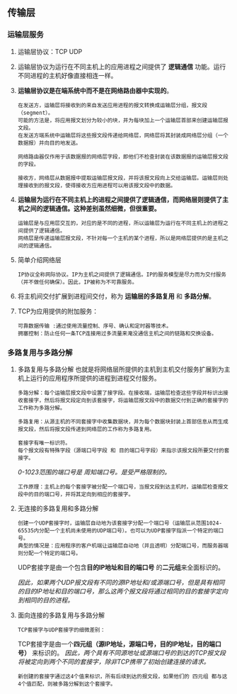 ## 传输层

### 运输层服务

1. 运输层协议：TCP UDP
1. 运输层协议为运行在不同主机上的应用进程之间提供了 **逻辑通信** 功能。运行不同进程的主机好像直接相连一样。
1. **运输层协议是在端系统中而不是在网络路由器中实现的**。

    ```
    在发送方，运输层将接收到的来自发送应用进程的报文转换成运输层分组，报文段（segment）。
    可能的方法是，将应用报文划分为较小的块，并为每块加上一个运输层首部来创建运输层报文段。
    在发送方端系统中运输层将这些报文段传递给网络层，网络层将其封装成网络层分组（一个数据报）并向目的地发送。

    网络路由器仅作用于该数据报的网络层字段，即他们不检查封装在该数据报的运输层报文段的字段。

    接收方，网络层从数据报中提取运输层报文段，并将该报文段向上交给运输层。运输层则处理接收到的报文段，使得接收方应用进程可以用该报文段中的数据。
    ```

1. **运输层为运行在不同主机上的进程之间提供了逻辑通信，而网络层则提供了主机之间的逻辑通信。这种差别虽然细微，但很重要。**

    ```
    运输层是与应用层交互的，对应的是不同的进程，所以运输层为运行在不同主机上的进程之间提供了逻辑通信。
    网络层是传递运输层报文段，不针对每一个主机的某个进程，所以是网络层提供的是主机之间的逻辑通信。
    ```

1. 简单介绍网络层

    ```
    IP协议全称网际协议。IP为主机之间提供了逻辑通信。IP的服务模型是尽力而为交付服务（并不做任何确保）。因此，IP被称为不可靠服务。
    ```

1. 将主机间交付扩展到进程间交付，称为 **运输层的多路复用** 和 **多路分解**。
1. TCP为应用提供的附加服务：

    ```
    可靠数据传输 :通过使用流量控制、序号、确认和定时器等技术。
    拥塞控制：防止任何一条TCP连接用过多流量来淹没通信主机之间的链路和交换设备。
    ```

### 多路复用与多路分解

1. 多路复用与多路分解 也就是将网络层所提供的主机到主机交付服务扩展到为主机上运行的应用程序所提供的进程到进程交付服务。

    ```
    多路分解：每个运输层报文段中设置了接字段。在接收端，运输层检查这些字段并标识出接收套接字，然后将报文段定向到该套接字，将运输层报文段中的数据交付到正确的套接字的工作称为多路分解。

    多路复用：从源主机的不同套接字中收集数据块，并为每个数据块封装上首部信息从而生成报文段，然后将报文段传递到网络层的工作称为多路复用。
    ```

    ```
    套接字有唯一标识符。
    每个报文段有特殊字段（源端口号字段 和 目的端口号字段）来指示该报文段所要交付的套接字。
    ```

    *0-1023范围的端口号是 周知端口号。是受严格限制的。*

    ```
    工作原理：主机上的每个套接字被分配一个端口号，当报文段到达主机时，运输层检查报文段中的目的端口号，并将其定向到相应的套接字。
    ```

1. 无连接的多路复用和多路分解

    ```
    创建一个UDP套接字时，运输层自动地为该套接字分配一个端口号（运输层从范围1024-65535内分配一个主机尚未使用的UDP端口号）。也可以为UDP套接字指派一个特定的端口号。
    典型的情况是：应用程序的客户机端让运输层自动地（并且透明）分配端口号，而服务器端则分配一个特定的端口号。
    ```

    UDP套接字是由一个包含**目的IP地址和目的端口号** 的**二元组**来全面标识的。

    *因此，如果两个UDP报文段有不同的源IP地址和/或源端口号，但是具有相同的目的IP地址和目的端口号，那么这两个报文段将通过相同的目的套接字定向到相同的目的进程。*

1. 面向连接的多路复用与多路分解

    ```
    TCP套接字与UDP套接字的细微差别：
    ```

    TCP套接字是由一个**四元组（源IP地址，源端口号，目的IP地址，目的端口号）** 来标识的。
    *因此，两个具有不同源地址或源端口号的到达的TCP报文段将被定向到两个不同的套接字，除非TCP携带了初始创建连接的请求。*

    ```
    新创建的套接字通过这4个值来标识，所有后续到达的报文段，如果他们的 四元组 都与这4个值匹配，则被多路分解到这个套接字。
    ```

